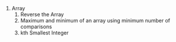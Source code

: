 1. Array
    1. Reverse the Array
    2. Maximum and minimum of an array using minimum number of comparisons
    3. kth Smallest Integer
